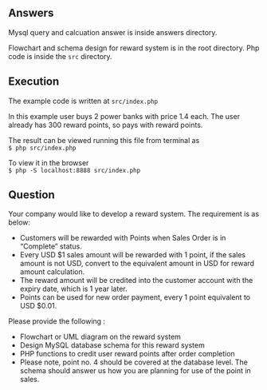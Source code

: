 ## Answers
Mysql query and calcuation answer is inside answers directory.

Flowchart and schema design for reward system is in the root directory. 
Php code is inside the `src` directory.

## Execution
The example code is written at `src/index.php`

In this example user buys 2 power banks with price 1.4 each. The user already has 300 reward points, so pays with reward points. 

The result can be viewed running this file from terminal as    
`$ php src/index.php`

To view it in the browser  
`$ php -S localhost:8888 src/index.php`

## Question

Your company would like to develop a reward system. The requirement is as below:
- Customers will be rewarded with Points when Sales Order is in “Complete” status.
- Every USD $1 sales amount will be rewarded with 1 point, if the sales amount is not USD, convert to the equivalent amount in USD for reward amount calculation.
- The reward amount will be credited into the customer account with the expiry date, which is 1 year later.
- Points can be used for new order payment, every 1 point equivalent to USD $0.01.

Please provide the following :
- Flowchart or UML diagram on the reward system
- Design MySQL database schema for this reward system
- PHP functions to credit user reward points after order completion
- Please note, point no. 4 should be covered at the database level. The schema should answer us how you are planning for use of the point in sales.

